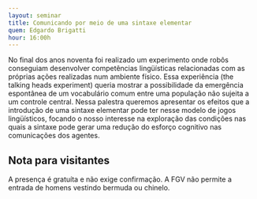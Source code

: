 ```yaml
---
layout: seminar
title: Comunicando por meio de uma sintaxe elementar
quem: Edgardo Brigatti 
hour: 16:00h
---
```


No final dos anos noventa foi realizado um experimento onde robôs
conseguiam desenvolver competências lingüísticas relacionadas com as
próprias ações realizadas num ambiente físico. Essa experiência (the
talking heads experiment) queria mostrar a possibilidade da emergência
espontânea de um vocabulário comum entre uma população não sujeita a
um controle central. Nessa palestra queremos apresentar os efeitos que
a introdução de uma sintaxe elementar pode ter nesse modelo de jogos
lingüísticos, focando o nosso interesse na exploração das condições
nas quais a sintaxe pode gerar uma redução do esforço cognitivo nas
comunicações dos agentes.


## Nota para visitantes

A presença é gratuíta e não exige confirmação. A FGV não permite a
entrada de homens vestindo bermuda ou chinelo.

